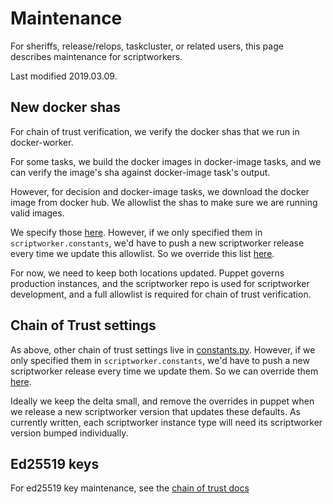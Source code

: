 # Maintenance

For sheriffs, release/relops, taskcluster, or related users, this page describes maintenance for scriptworkers.

Last modified 2019.03.09.

## New docker shas

For chain of trust verification, we verify the docker shas that we run in docker-worker.

For some tasks, we build the docker images in docker-image tasks, and we can verify the image's sha against docker-image task's output.

However, for decision and docker-image tasks, we download the docker image from docker hub.  We allowlist the shas to make sure we are running valid images.

We specify those [here](https://github.com/mozilla-releng/scriptworker/blob/121c474f5b21084a4a3742f21c3f30c018e5c766/scriptworker/constants.py#L96-L106).  However, if we only specified them in `scriptworker.constants`, we'd have to push a new scriptworker release every time we update this allowlist.  So we override this list [here](https://hg.mozilla.org/build/puppet/file/09df8cec082b/modules/scriptworker/templates/scriptworker.yaml.erb#l53).

For now, we need to keep both locations updated.  Puppet governs production instances, and the scriptworker repo is used for scriptworker development, and a full allowlist is required for chain of trust verification.

## Chain of Trust settings

As above, other chain of trust settings live in [constants.py](https://github.com/mozilla-releng/scriptworker/blob/121c474f5b21084a4a3742f21c3f30c018e5c766/scriptworker/constants.py#L124-L244).  However, if we only specified them in `scriptworker.constants`, we'd have to push a new scriptworker release every time we update them.  So we can override them [here](https://hg.mozilla.org/build/puppet/file/09df8cec082b/modules/scriptworker/templates/scriptworker.yaml.erb).

Ideally we keep the delta small, and remove the overrides in puppet when we release a new scriptworker version that updates these defaults.  As currently written, each scriptworker instance type will need its scriptworker version bumped individually.

## Ed25519 keys

For ed25519 key maintenance, see the [chain of trust docs](chain_of_trust.html#ed25519-key-management)
